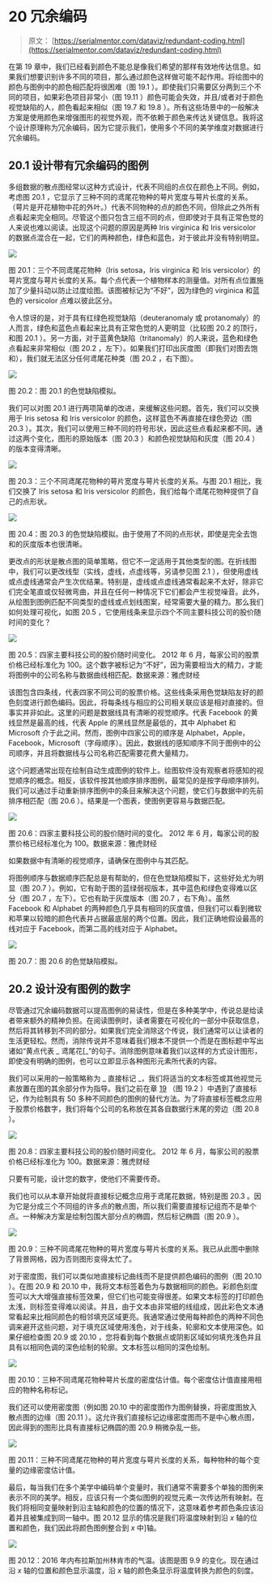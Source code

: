 # 20 冗余编码

> 原文： [https://serialmentor.com/dataviz/redundant-coding.html](https://serialmentor.com/dataviz/redundant-coding.html)

在第 19 章中，我们已经看到颜色不能总是像我们希望的那样有效地传达信息。如果我们想要识别许多不同的项目，那么通过颜色这样做可能不起作用。将绘图中的颜色与图例中的颜色相匹配将很困难（图 19.1 ）。即使我们只需要区分两到三个不同的项目，如果彩色项目非常小（图 19.11 ）颜色可能会失效，并且/或者对于颜色视觉缺陷的人，颜色看起来相似（图 19.7 和 19.8 ）。所有这些场景中的一般解决方案是使用颜色来增强图形的视觉外观，而不依赖于颜色来传达关键信息。我将这个设计原理称为冗余编码，因为它提示我们，使用多个不同的美学维度对数据进行冗余编码。

## 20.1 设计带有冗余编码的图例

多组数据的散点图经常以这种方式设计，代表不同组的点仅在颜色上不同。例如，考虑图 20.1 ，它显示了三种不同的鸢尾花物种的萼片宽度与萼片长度的关系。 （萼片是开花植物中花的外叶。）代表不同物种的点的颜色不同，但除此之外所有点看起来完全相同。尽管这个图只包含三组不同的点，但即使对于具有正常色觉的人来说也难以阅读。出现这个问题的原因是两种 Iris virginica 和 Iris versicolor 的数据点混合在一起，它们的两种颜色，绿色和蓝色，对于彼此并没有特别明显。

![](img/71de51cfd932d0a8d7a54d501a2e1240.jpg)

图 20.1：三个不同鸢尾花物种（Iris setosa，Iris virginica 和 Iris versicolor）的萼片宽度与萼片长度的关系。每个点代表一个植物样本的测量值。对所有点位置施加了少量抖动以防止过度绘图。该图被标记为“不好”，因为绿色的 virginica 和蓝色的 versicolor 点难以彼此区分。

令人惊讶的是，对于具有红绿色视觉缺陷（deuteranomaly 或 protanomaly）的人而言，绿色和蓝色点看起来比具有正常色觉的人更明显（比较图 20.2 的顶行，和图 20.1 ）。另一方面，对于蓝黄色缺陷（tritanomaly）的人来说，蓝色和绿色点看起来非常相似（图 20.2 ，左下）。如果我们打印出灰度图（即我们对图去饱和），我们就无法区分任何鸢尾花种类（图 20.2 ，右下图）。

![](img/430fd625964cb0e46e0832fa7b5bf992.jpg)

图 20.2：图 20.1 的色觉缺陷模拟。

我们可以对图 20.1 进行两项简单的改进，来缓解这些问题。首先，我们可以交换用于 Iris setosa 和 Iris versicolor 的颜色，这样蓝色不再直接在绿色旁边（图 20.3 ）。其次，我们可以使用三种不同的符号形状，因此这些点看起来都不同。通过这两个变化，图形的原始版本（图 20.3 ）和颜色视觉缺陷和灰度（图 20.4 ）的版本变得清晰。

![](img/528ecc80bd2062e70d3be896630da801.jpg)

图 20.3：三个不同鸢尾花物种的萼片宽度与萼片长度的关系。与图 20.1 相比，我们交换了 Iris setosa 和 Iris versicolor 的颜色，我们给每个鸢尾花物种提供了自己的点形状。

![](img/fc90c9311df98c0533b1add556e078e0.jpg)

图 20.4：图 20.3 的色觉缺陷模拟。由于使用了不同的点形状，即使是完全去饱和的灰度版本也很清晰。

更改点的形状是散点图的简单策略，但它不一定适用于其他类型的图。在折线图中，我们可以更改线型（实线，虚线，点虚线等，另请参见图 2.1 ），但使用虚线或点虚线通常会产生次优结果。特别是，虚线或点虚线通常看起来不太好，除非它们完全笔直或仅轻微弯曲，并且在任何一种情况下它们都会产生视觉噪音。此外，从绘图到图例匹配不同类型的虚线或点划线图案，经常需要大量的精力。那么我们如何处理可视化，如图 20.5 ，它使用线条来显示四个不同主要科技公司的股价随时间的变化？

![](img/4bb1f3fd1084c397035127fff222f3fa.jpg)

图 20.5：四家主要科技公司的股价随时间变化。 2012 年 6 月，每家公司的股票价格已经标准化为 100。这个数字被标记为“不好”，因为需要相当大的精力，才能将图例中的公司名称与数据曲线相匹配。数据来源：雅虎财经

该图包含四条线，代表四家不同公司的股票价格。这些线条采用色觉缺陷友好的颜色刻度进行颜色编码。因此，将每条线与相应的公司相关联应该是相对直接的。但事实并非如此。这里的问题是数据线具有清晰的视觉顺序。代表 Facebook 的黄线显然是最高的线，代表 Apple 的黑线显然是最低的，其中 Alphabet 和 Microsoft 介于此之间。然而，图例中四家公司的顺序是 Alphabet，Apple，Facebook，Microsoft（字母顺序）。因此，数据线的感知顺序不同于图例中的公司顺序，并且将数据线与公司名称匹配需要花费大量精力。

这个问题通常出现在绘制自动生成图例的软件上。绘图软件没有观察者将感知的视觉顺序的概念。相反，该软件按其他顺序排序图例，最常见的是按字母顺序排列。我们可以通过手动重新排序图例中的条目来解决这个问题，使它们与数据中的先前排序相匹配（图 20.6 ）。结果是一个图表，使图例更容易与数据匹配。

![](img/9940959651d4ef3565baa42af035b30f.jpg)

图 20.6：四家主要科技公司的股价随时间的变化。 2012 年 6 月，每家公司的股票价格已经标准化为 100。数据来源：雅虎财经

如果数据中有清晰的视觉顺序，请确保在图例中与其匹配。

将图例顺序与数据顺序匹配总是有帮助的，但在色觉缺陷模拟下，这些好处尤为明显（图 20.7 ）。例如，它有助于图的蓝绿弱视版本，其中蓝色和绿色变得难以区分（图 20.7 ，左下）。它也有助于灰度版本（图 20.7 ，右下角）。虽然 Facebook 和 Alphabet 的两种颜色几乎具有相同的灰度值，但我们可以看到微软和苹果以较暗的颜色代表并占据最底层的两个位置。因此，我们正确地假设最高的线对应于 Facebook，而第二高的线对应于 Alphabet。

![](img/eba855504b27aa4991bab1f60077e0d1.jpg)

图 20.7：图 20.6 的色觉缺陷模拟。

## 20.2 设计没有图例的数字

尽管通过冗余编码数据可以提高图例的易读性，但是在多种美学中，传说总是给读者带来额外的精神负担。在阅读图例时，读者需要在可视化的一部分中获取信息，然后将其转移到不同的部分。如果我们完全消除这个传说，我们通常可以让读者的生活更轻松。然而，消除传说并不意味着我们根本不提供一个而是在图标题中写出诸如“黄点代表 _ 鸢尾花[_”的句子。消除图例意味着我们以这样的方式设计图形，即使没有明确的图例，也可以立即显示各种图形元素所代表的内容。

我们可以采用的一般策略称为 _ 直接标记 _，我们将适当的文本标签或其他视觉元素放置在图的其余部分作为指导。我们之前在章 [19](color-pitfalls.html#color-pitfalls) （图 19.2 ）中遇到了直接标记，作为绘制具有 50 多种不同颜色的图例的替代方法。为了将直接标签概念应用于股票价格数字，我们将每个公司的名称放在其各自数据行末尾的旁边（图 20.8 ）。

![](img/84e4b8c9d79f48386a788e3be7bb17be.jpg)

图 20.8：四家主要科技公司的股价随时间变化。 2012 年 6 月，每家公司的股票价格已经标准化为 100。数据来源：雅虎财经

只要有可能，设计您的数字，使他们不需要传奇。

我们也可以从本章开始就将直接标记概念应用于鸢尾花数据，特别是图 20.3 。因为它是分成三个不同组的许多点的散点图，所以我们需要直接标记组而不是单个点。一种解决方案是绘制包围大部分点的椭圆，然后标记椭圆（图 20.9 ）。

![](img/2aa1af320ab84d16b0bd8e25a406bdc7.jpg)

图 20.9：三种不同鸢尾花物种的萼片宽度与萼片长度的关系。我已从此图中删除了背景网格，因为否则图形变得太忙了。

对于密度图，我们可以类似地直接标记曲线而不是提供颜色编码的图例（图 20.10 ）。在图 20.9 和 20.10 中，我将文本标签着色为与数据相同的颜色。彩颜色刻度签可以大大增强直接标签效果，但它们也可能变得很差。如果文本标签的打印颜色太浅，则标签变得难以阅读。并且，由于文本由非常细的线组成，因此彩色文本通常看起来比相同颜色的相邻填充区域更亮。我通常通过使用每种颜色的两种不同色调来避开这些问题，对于填充区域使用浅色，对于线条，轮廓和文本使用深色。如果仔细检查图 20.9 或 20.10 ，您将看到每个数据点或阴影区域如何填充浅色并且具有以相同色调的深色绘制的轮廓。文本标签以相同的深色绘制。

![](img/a7e62626501a392d0528e3d323f81325.jpg)

图 20.10：三种不同鸢尾花物种萼片长度的密度估计值。每个密度估计值直接用相应的物种名称标记。

我们还可以使用密度图（例如图 20.10 中的密度图作为图例替换，将密度图放入散点图的边缘（图 20.11 ）。这允许我们直接标记边缘密度图而不是中心散点图，因此得到的图形比具有直接标记椭圆的图 20.9 稍微杂乱一些。

![](img/8210b74a9a6b473c4fe9e4c5e39c185a.jpg)

图 20.11：三种不同鸢尾花物种的萼片宽度与萼片长度的关系，每种物种的每个变量的边缘密度估计值。

最后，每当我们在多个美学中编码单个变量时，我们通常不需要多个单独的图例来表示不同的美学。相反，应该只有一个类似图例的视觉元素一次传达所有映射。在我们将相同变量映射到沿主轴和颜色的位置的情况下，这意味着参考颜色条应该沿着并且被集成到同一轴中。图 20.12 显示的情况是我们将温度映射到沿 *x* 轴的位置和颜色，我们因此将颜色图例整合到 *x* 中]轴。

![](img/9144d3fdda940c8c38ee794cad5b394e.jpg)

图 20.12：2016 年内布拉斯加州林肯市的气温。该图是图 9.9 的变化。现在通过沿 *x* 轴的位置和颜色显示温度，沿 *x* 轴的颜色条显示将温度转换为颜色的刻度。
